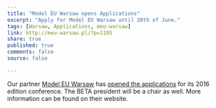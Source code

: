 ```yaml
---
title: "Model EU Warsaw opens Applications"
excerpt: "Apply for Model EU Warsaw until 20th of June."
tags: [Warsaw, Applications, meu-warsaw]
link: http://meu-warsaw.pl/?p=1195
share: true
published: true
comments: false
source: false

---
```


Our partner [Model EU Warsaw](http://meu-warsaw.pl/) has [opened the applications](http://meu-warsaw.pl/?p=1195) 
for its 2016 edition conference. The BETA president will be a chair as well. More
information can be found on their website.
